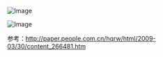 ![Image](https://github.com/user-attachments/assets/724147fc-b6bf-4303-aa29-d3dd5557e5f4)
[](url)

![Image](https://github.com/user-attachments/assets/5e02caf0-0e41-4f0e-ba9c-25d8e12fc833)[](url)

参考：http://paper.people.com.cn/hqrw/html/2009-03/30/content_266481.htm